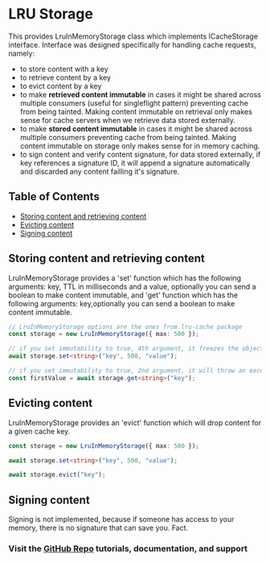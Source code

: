 # LRU Storage

This provides LruInMemoryStorage class which implements ICacheStorage interface. Interface was designed specifically for handling cache requests, namely:

- to store content with a key
- to retrieve content by a key
- to evict content by a key
- to make **retrieved content immutable** in cases it might be shared across multiple consumers (useful for singleflight pattern) preventing cache from being tainted. Making content immutable on retrieval only makes sense for cache servers when we retrieve data stored externally.
- to make **stored content immutable** in cases it might be shared across multiple consumers preventing cache from being tainted. Making content immutable on storage only makes sense for in memory caching.
- to sign content and verify content signature, for data stored externally, if key references a signature ID, it will append a signature automatically and discarded any content failling it's signature.

## Table of Contents

<!-- prettier-ignore-start -->

- [Storing content and retrieving content](#storing-content-and-retrieving-content)
- [Evicting content](#evicting-content)
- [Signing content]()

<!-- prettier-ignore-end -->

## Storing content and retrieving content

LruInMemoryStorage provides a 'set' function which has the following arguments: key, TTL in milliseconds and a value, optionally you can send a boolean to make content immutable, and 'get' function which has the following arguments: key,optionally you can send a boolean to make content immutable.

```ts
// LruInMemoryStorage options are the ones from lru-cache package
const storage = new LruInMemoryStorage({ max: 500 });

// if you set immutability to true, 4th argument, it freezes the object making sure it cannot be tainted (it will throw exception on runtime, so test it througly), this way it cannot be changed by multiple threads.
await storage.set<string>("key", 500, "value");

// if you set immutability to true, 2nd argument, it will throw an exception because it was already done during set.
const firstValue = await storage.get<string>("key");
```

## Evicting content

LruInMemoryStorage provides an 'evict' function which will drop content for a given cache key.

```ts
const storage = new LruInMemoryStorage({ max: 500 });

await storage.set<string>("key", 500, "value");

await storage.evict("key");
```

## Signing content

Signing is not implemented, because if someone has access to your memory, there is no signature that can save you. Fact.

### Visit the [GitHub Repo](https://github.com/nelsongomes/reliable-caching/) tutorials, documentation, and support
